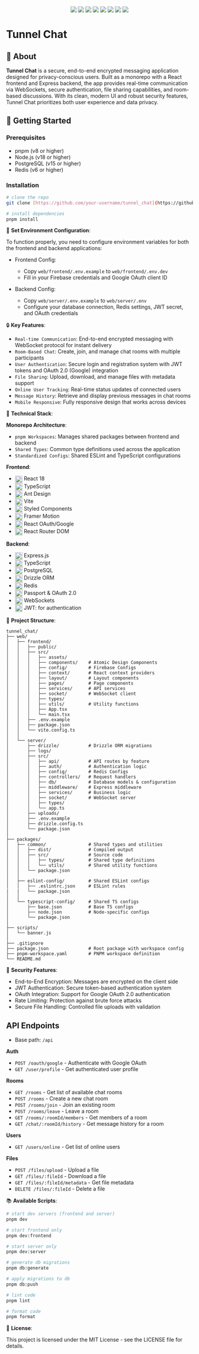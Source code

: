 <div align="center">
 </div>
&nbsp;
<div align="center">
 <img src="https://img.shields.io/badge/React-61DAFB?style=flat-square&logo=React&logoColor=black"/>
 <img src="https://img.shields.io/badge/Typescript-3178C6?style=flat-square&logo=Typescript&logoColor=white"/>
 <img src="https://img.shields.io/badge/Vite-646CFF?style=flat-square&logo=Vite&logoColor=white"/>
 <img src="https://img.shields.io/badge/Express-000000?style=flat-square&logo=express&logoColor=white"/>
 <img src="https://img.shields.io/badge/PostgreSQL-4169E1?style=flat-square&logo=postgresql&logoColor=white"/>
 <img src="https://img.shields.io/badge/Redis-DC382D?style=flat-square&logo=redis&logoColor=white"/>
 <img src="https://img.shields.io/badge/WebSockets-010101?style=flat-square&logo=socket.io&logoColor=white"/>
 <img src="https://img.shields.io/badge/Drizzle_ORM-C5F74F?style=flat-square&logo=drizzle&logoColor=black"/>
</div>

# Tunnel Chat

## 📖 About

**Tunnel Chat** is a secure, end-to-end encrypted messaging application designed for privacy-conscious users. Built as a monorepo with a React frontend and Express backend, the app provides real-time communication via WebSockets, secure authentication, file sharing capabilities, and room-based discussions. With its clean, modern UI and robust security features, Tunnel Chat prioritizes both user experience and data privacy.

## 🚀 Getting Started

### Prerequisites

- pnpm (v8 or higher)
- Node.js (v18 or higher)
- PostgreSQL (v15 or higher)
- Redis (v6 or higher)

### Installation

```bash
# clone the repo
git clone [https://github.com/your-username/tunnel_chat](https://github.com/your-username/tunnel_chat)

# install dependencies
pnpm install
```

🔑 **Set Environment Configuration**:

To function properly, you need to configure environment variables for both the frontend and backend applications:

- Frontend Config:

  - Copy `web/frontend/.env.example` to `web/frontend/.env.dev`
  - Fill in your Firebase credentials and Google OAuth client ID

- Backend Config:

  - Copy `web/server/.env.example` to `web/server/.env`
  - Configure your database connection, Redis settings, JWT secret, and OAuth credentials


🔒 **Key Features**:

- `Real-time Communication`: End-to-end encrypted messaging with WebSocket protocol for instant delivery
- `Room-Based Chat`: Create, join, and manage chat rooms with multiple participants
- `User Authentication`: Secure login and registration system with JWT tokens and OAuth 2.0 (Google) integration
- `File Sharing`: Upload, download, and manage files with metadata support
- `Online User Tracking`: Real-time status updates of connected users
- `Message History`: Retrieve and display previous messages in chat rooms
- `Mobile Responsive`: Fully responsive design that works across devices

🔧 **Technical Stack**:

**Monorepo Architecture**:

- `pnpm Workspaces`: Manages shared packages between frontend and backend
- `Shared Types`: Common type definitions used across the application
- `Standardized Configs`: Shared ESLint and TypeScript configurations

**Frontend**:

- <img src="https://reactjs.org/favicon.ico" width="20" height="20" alt="React" valign="middle"> React 18
- <img src="https://www.typescriptlang.org/favicon-32x32.png" width="20" height="20" alt="TypeScript" valign="middle"> TypeScript
- <img src="https://gw.alipayobjects.com/zos/rmsportal/KDpgvguMpGfqaHPjicRK.svg" width="20" height="20" alt="Ant Design" valign="middle"> Ant Design
- <img src="https://vitejs.dev/logo.svg" width="20" height="20" alt="Vite" valign="middle"> Vite
- <img src="https://styled-components.com/logo.png" width="20" height="20" alt="Styled Components" valign="middle"> Styled Components
- <img src="https://user-images.githubusercontent.com/7850794/164965523-3eced4c4-6020-467e-acde-f11b7900ad62.png" width="20" height="20" alt="Framer Motion" valign="middle"> Framer Motion
- <img src="https://oauth.net/images/oauth-logo-square.png" width="20" height="20" alt="OAuth" valign="middle"> React OAuth/Google
- <img src="https://reactrouter.com/favicon.ico" width="20" height="20" alt="React Router" valign="middle"> React Router DOM

**Backend**:

- <img src="https://expressjs.com/images/favicon.png" width="20" height="20" alt="Express" valign="middle"> Express.js
- <img src="https://www.typescriptlang.org/favicon-32x32.png" width="20" height="20" alt="TypeScript" valign="middle"> TypeScript
- <img src="https://www.postgresql.org/media/img/about/press/elephant.png" width="20" height="20" alt="PostgreSQL" valign="middle"> PostgreSQL
- <img src="https://pbs.twimg.com/media/F7V2rLQWUAAgaLh?format=jpg&name=360x360" width="20" height="20" alt="Drizzle" valign="middle"> Drizzle ORM
- <img src="https://redis.io/favicon.png" width="20" height="20" alt="Redis" valign="middle"> Redis
- <img src="https://cdn.worldvectorlogo.com/logos/passport.svg" width="20" height="20" alt="Passport" valign="middle"> Passport & OAuth 2.0
- <img src="https://socket.io/images/favicon.png" width="20" height="20" alt="WebSocket" valign="middle"> WebSockets
- <img src="https://jwt.io/img/favicon/favicon-16x16.png" width="20" height="20" alt="JWT" valign="middle"> JWT: for authentication

📁 **Project Structure**:
```
tunnel_chat/                   
├── web/                      
│   ├── frontend/              
│   │   ├── public/            
│   │   ├── src/               
│   │   │   ├── assets/        
│   │   │   ├── components/    # Atomic Design Components
│   │   │   ├── config/        # Firebase Configs
│   │   │   ├── context/       # React context providers
│   │   │   ├── layout/        # Layout components
│   │   │   ├── pages/         # Page components
│   │   │   ├── services/      # API services
│   │   │   ├── socket/        # WebSocket client
│   │   │   ├── types/         
│   │   │   ├── utils/         # Utility functions
│   │   │   ├── App.tsx        
│   │   │   └── main.tsx       
│   │   ├── .env.example       
│   │   ├── package.json       
│   │   └── vite.config.ts     
│   │
│   └── server/                
│       ├── drizzle/           # Drizzle ORM migrations
│       ├── logs/              
│       ├── src/               
│       │   ├── api/           # API routes by feature
│       │   ├── auth/          # Authentication logic
│       │   ├── config/        # Redis Configs
│       │   ├── controllers/   # Request handlers
│       │   ├── db/            # Database models & configuration
│       │   ├── middleware/    # Express middleware
│       │   ├── services/      # Business logic
│       │   ├── socket/        # WebSocket server
│       │   ├── types/         
│       │   └── app.ts         
│       ├── uploads/           
│       ├── .env.example       
│       ├── drizzle.config.ts  
│       └── package.json       
│
├── packages/                  
│   ├── common/                # Shared types and utilities
│   │   ├── dist/              # Compiled output
│   │   ├── src/               # Source code
│   │   │   ├── types/         # Shared type definitions
│   │   │   └── utils/         # Shared utility functions
│   │   └── package.json       
│   │
│   ├── eslint-config/         # Shared ESLint configs
│   │   ├── .eslintrc.json     # ESLint rules
|   |   └── package.json 
│   │
│   └── typescript-config/     # Shared TS configs
│       ├── base.json          # Base TS configs
│       ├── node.json          # Node-specific configs
│       └── package.json 
│
├── scripts/                   
│   └── banner.js             
│
├── .gitignore                 
├── package.json               # Root package with workspace config
├── pnpm-workspace.yaml        # PNPM workspace definition
└── README.md                  
```
🔐 **Security Features**:

- End-to-End Encryption: Messages are encrypted on the client side
- JWT Authentication: Secure token-based authentication system
- OAuth Integration: Support for Google OAuth 2.0 authentication
- Rate Limiting: Protection against brute force attacks
- Secure File Handling: Controlled file uploads with validation

## API Endpoints

- Base path: `/api`

**Auth**
- `POST /oauth/google` - Authenticate with Google OAuth
- `GET /user/profile` - Get authenticated user profile

**Rooms**
- `GET /rooms` - Get list of available chat rooms
- `POST /rooms` - Create a new chat room
- `POST /rooms/join` - Join an existing room
- `POST /rooms/leave` - Leave a room
- `GET /rooms/:roomId/members` - Get members of a room
- `GET /chat/:roomId/history` - Get message history for a room

**Users**
- `GET /users/online` - Get list of online users

**Files**
- `POST /files/upload` - Upload a file
- `GET /files/:fileId` - Download a file
- `GET /files/:fileId/metadata` - Get file metadata
- `DELETE /files/:fileId` - Delete a file

📚 **Available Scripts**:

```bash
# start dev servers (frontend and server)
pnpm dev

# start frontend only
pnpm dev:frontend

# start server only
pnpm dev:server

# generate db migrations
pnpm db:generate

# apply migrations to db
pnpm db:push

# lint code
pnpm lint

# format code
pnpm format
```

📝 **License**:

This project is licensed under the MIT License - see the LICENSE file for details.
